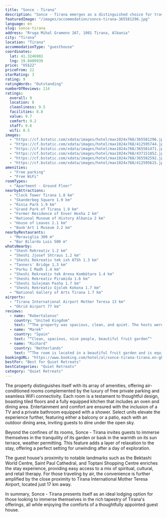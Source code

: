 ```yaml
---
title: "Sonce - Tirana"
description: "Sonce - Tirana emerges as a distinguished choice for travelers seeking a blend of comfort and convenience in the heart of Tirana."
featuredImage: "/images/accommodation/sonce-tirana-365581296.jpg"
language: en
slug: sonce-tirana
address: "Rruga Mihal Grameno 167, 1001 Tirana, Albania"
city: "Tirana"
location: "Tirana"
accommodationType: "guesthouse"
coordinates:
  lat: 41.3246902
  lng: 19.8409939
price: "US$22"
priceFrom: 22
starRating: 3
rating: 9
ratingWords: "Outstanding"
numberOfReviews: 114
ratings:
  overall: 9
  location: 8
  cleanliness: 9.5
  facilities: 8.8
  value: 9.7
  comfort: 9.2
  staff: 9.6
  wifi: 8.5
images:
  - "https://cf.bstatic.com/xdata/images/hotel/max1024x768/365581296.jpg?k=951bd4979fddb1153dfbe8039129b97f40e6abe6ee7b7cbae1b92b41847cbcfb&o=&hp=1"
  - "https://cf.bstatic.com/xdata/images/hotel/max1024x768/412595744.jpg?k=af3b97bb96e7eb93d73df6f8bb165c6f5809dec129b101876cdafed2fdac3719&o=&hp=1"
  - "https://cf.bstatic.com/xdata/images/hotel/max1024x768/365581471.jpg?k=6e53a4516e9c33832012a70a7b547c7fe9e51e454368ffb4af028f9741f7e1ec&o=&hp=1"
  - "https://cf.bstatic.com/xdata/images/hotel/max1024x768/437151852.jpg?k=6b9183fb1f1bdfa33938afcb7061453f21d6624d67262cf230f7925f8a1b1fe1&o=&hp=1"
  - "https://cf.bstatic.com/xdata/images/hotel/max1024x768/365582592.jpg?k=9b1ac62892c218e0a7b5369dfd342b9293a73f956b1a50234ec193d5f3e79330&o=&hp=1"
  - "https://cf.bstatic.com/xdata/images/hotel/max1024x768/412595615.jpg?k=3bca6f72322794b9b20b5277f7db93c18b5c19b87c7852fb1073ed37e8718e1f&o=&hp=1"
amenities:
  - "Free parking"
  - "Free WiFi"
roomTypes:
  - "Apartment - Ground Floor"
nearbyAttractions:
  - "Clock Tower Tirana 1.8 km"
  - "Skanderbeg Square 1.9 km"
  - "Rinia Park 1.9 km"
  - "Grand Park of Tirana 1.9 km"
  - "Former Residence of Enver Hoxha 2 km"
  - "National Museum of History Albania 2 km"
  - "House of Leaves 2.1 km"
  - "Bunk'Art 1 Museum 3.2 km"
nearbyRestaurants:
  - "Meraviglia 300 m"
  - "Bar Bilardo Luis 500 m"
whatsNearby:
  - "Shesh Rekreativ 1.2 km"
  - "Sheshi Jjosef Shtraus 1.2 km"
  - "Sheshi Rekreativ tek ish ATSh 1.3 km"
  - "Tanners' Bridge 1.3 km"
  - "Parku I Madh 1.4 km"
  - "Sheshi Rekreativ tek Arena Kombëtare 1.4 km"
  - "Sheshi Rekreativ Piramida 1.6 km"
  - "Sheshi Sulejman Pasha 1.7 km"
  - "Sheshi Rekreativ Gjolek Kokona 1.7 km"
  - "National Gallery of Arts Tirana 1.7 km"
airports:
  - "Tirana International Airport Mother Teresa 13 km"
  - "Ohrid Airport 77 km"
reviews:
  - name: "Robertalonso"
    country: "United Kingdom"
    text: "“The property was spacious, clean, and quiet. The hosts were kind and welcoming. I was received with a cup of coffee brought to me and fruit from the garden.”"
  - name: "Marek"
    country: "Spain"
    text: "“Clean, spacious, nice people, beautiful fruit garden”"
  - name: "Richard"
    country: "Netherlands"
    text: "“The room is located in a beautiful fruit garden and is equipped with all necessary necessities, a good kitchen, internet and clean. In addition, the woman and man are very nice people. The apartment is outside the center, but it gives a more local...”"
bookingURL: "https://www.booking.com/hotel/al/sonce-tirana-tirana.en-gb.html?aid=8035640"
bestFor: "Best for Quiet Retreats"
bestCategories: "Quiet Retreats"
category: "Quiet Retreats"
---
```


The property distinguishes itself with its array of amenities, offering air-conditioned rooms complemented by the luxury of free private parking and seamless WiFi connectivity. Each room is a testament to thoughtful design, boasting tiled floors and a fully equipped kitchen that includes an oven and dining area. Entertainment and comfort are ensured with the inclusion of a TV and a private bathroom equipped with a shower. Select units elevate the experience further, featuring either a balcony or a patio, each with an outdoor dining area, inviting guests to dine under the open sky.

Beyond the confines of its rooms, Sonce - Tirana invites guests to immerse themselves in the tranquility of its garden or bask in the warmth on its sun terrace, weather permitting. This feature adds a layer of relaxation to the stay, offering a perfect setting for unwinding after a day of exploration.

The guest house's proximity to notable landmarks such as the Bektashi World Centre, Saint Paul Cathedral, and Toptani Shopping Centre enriches the stay experience, providing easy access to a mix of spiritual, cultural, and retail therapy. For those traveling by air, the convenience is further amplified by the close proximity to Tirana International Mother Teresa Airport, located just 17 km away.

In summary, Sonce - Tirana presents itself as an ideal lodging option for those looking to immerse themselves in the rich tapestry of Tirana's offerings, all while enjoying the comforts of a thoughtfully appointed guest house.